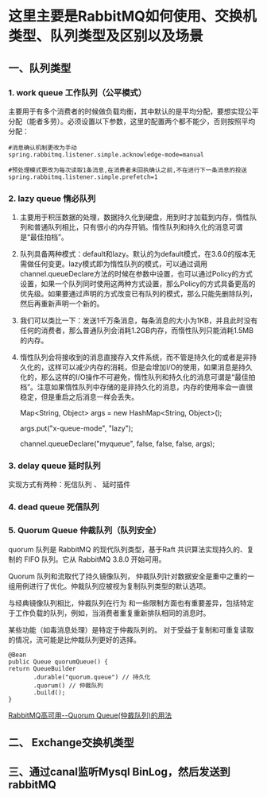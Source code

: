 # 这里主要是RabbitMQ如何使用、交换机类型、队列类型及区别以及场景
## 一、队列类型
### 1. work queue 工作队列（公平模式）
主要用于有多个消费者的时候做负载均衡，其中默认的是平均分配，要想实现公平分配（能者多劳）。必须设置以下参数，这里的配置两个都不能少，否则按照平均分配：

    #消息确认机制更改为手动
    spring.rabbitmq.listener.simple.acknowledge-mode=manual

    #预处理模式更改为每次读取1条消息,在消费者未回执确认之前,不在进行下一条消息的投送
    spring.rabbitmq.listener.simple.prefetch=1


### 2. lazy queue 惰必队列 
1. 主要用于积压数据的处理，数据持久化到硬盘，用到时才加载到内存，惰性队列和普通队列相比，只有很小的内存开销。惰性队列和持久化的消息可谓是“最佳拍档”。

2. 队列具备两种模式：default和lazy。默认的为default模式，在3.6.0的版本无需做任何变更。lazy模式即为惰性队列的模式，可以通过调用channel.queueDeclare方法的时候在参数中设置，也可以通过Policy的方式设置，如果一个队列同时使用这两种方式设置，那么Policy的方式具备更高的优先级。如果要通过声明的方式改变已有队列的模式，那么只能先删除队列，然后再重新声明一个新的。

3. 我们可以类比一下：发送1千万条消息，每条消息的大小为1KB，并且此时没有任何的消费者，那么普通队列会消耗1.2GB内存，而惰性队列只能消耗1.5MB的内存。

4. 惰性队列会将接收到的消息直接存入文件系统，而不管是持久化的或者是非持久化的，这样可以减少内存的消耗，但是会增加I/O的使用，如果消息是持久化的，那么这样的I/O操作不可避免，惰性队列和持久化的消息可谓是“最佳拍档”。注意如果惰性队列中存储的是非持久化的消息，内存的使用率会一直很稳定，但是重启之后消息一样会丢失。 


    Map<String, Object> args = new HashMap<String, Object>();

    args.put("x-queue-mode", "lazy");

    channel.queueDeclare("myqueue", false, false, false, args);


### 3. delay queue 延时队列
实现方式有两种：死信队列  、 延时插件

### 4. dead queue 死信队列

### 5. Quorum Queue 仲裁队列（队列安全）
quorum 队列是 RabbitMQ 的现代队列类型，基于Raft 共识算法实现持久的、复制的 FIFO 队列。它从 RabbitMQ 3.8.0 开始可用。

Quorum 队列和流取代了持久镜像队列， 仲裁队列针对数据安全是重中之重的一组用例进行了优化。仲裁队列应被视为复制队列类型的默认选项。

与经典镜像队列相比，仲裁队列在行为 和一些限制方面也有重要差异，包括特定于工作负载的队列，例如，当消费者重复重新排队相同的消息时。

某些功能（如毒消息处理）是特定于仲裁队列的。 对于受益于复制和可重复读取的情况，流可能是比仲裁队列更好的选择。

    @Bean
    public Queue quorumQueue() {
    return QueueBuilder
           .durable("quorum.queue") // 持久化
           .quorum() // 仲裁队列
           .build();
    }

[RabbitMQ高可用--Quorum Queue(仲裁队列)的用法](https://knife.blog.csdn.net/article/details/126740548)


## 二、 Exchange交换机类型



## 三、通过canal监听Mysql BinLog，然后发送到rabbitMQ